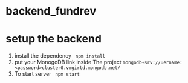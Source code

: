 # backend_fundrev
# setup the backend
1. install the dependency
``` npm install```
2. put your MonogoDB link inside The project
```mongodb+srv://uername:<password>cluster0.vmgirtd.mongodb.net/```
3. To start server 
``` npm start```
